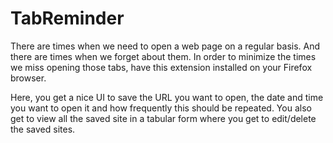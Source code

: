 # TabReminder

There are times when we need to open a web page on a regular basis. And there are times when we forget about them. In order to minimize the times we miss opening those tabs, have this extension installed on your Firefox browser.

Here, you get a nice UI to save the URL you want to open, the date and time you want to open it and how frequently this should be repeated. You also get to view all the saved site in a tabular form where you get to edit/delete the saved sites.
